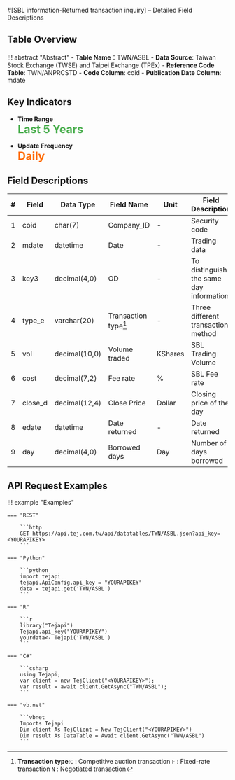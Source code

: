 #[SBL information-Returned transaction inquiry] – Detailed Field Descriptions


## Table Overview

!!! abstract "Abstract"
    - **Table Name**：TWN/ASBL
    - **Data Source**: Taiwan Stock Exchange (TWSE) and Taipei Exchange (TPEx)
    - **Reference Code Table**: TWN/ANPRCSTD
    - **Code Column**: coid
    - **Publication Date Column**: mdate

## Key Indicators

<div class="grid cards grid-3" markdown>

- __Time Range__  
  **<span style="font-size: 1.8em; color: #4caf50;">Last 5 Years</span>**

- __Update Frequency__  
  **<span style="font-size: 1.8em; color: #ff6d00;">Daily</span>**

</div>



## Field Descriptions

| # | Field  | Data Type       | Field Name   | Unit | Field Description|
|-----|-------------|----------------|------------------|----------|--------------------------------------|
| 1   | coid        | char(7)        | Company_ID       | -        | Security code                        |
| 2   | mdate       | datetime       | Date             | -        | Trading data                         |
| 3   | key3        | decimal(4,0)   | OD               | -        | To distinguish the same day information |
| 4   | type_e      | varchar(20)    | Transaction type[^1] | -        | Three different transaction method   |
| 5   | vol         | decimal(10,0)  | Volume traded    | KShares  | SBL Trading Volume                   |
| 6   | cost        | decimal(7,2)   | Fee rate         | %        | SBL Fee rate                         |
| 7   | close_d     | decimal(12,4)  | Close Price      | Dollar   | Closing price of the day             |
| 8   | edate       | datetime       | Date returned    | -        | Date returned                        |
| 9   | day         | decimal(4,0)   | Borrowed days    | Day      | Number of days borrowed              |

[^1]:**Transaction type**:`C` : Competitive auction transaction `F` : Fixed-rate transaction `N` : Negotiated transaction


## API Request Examples

!!! example "Examples"

    === "REST"
    
        ```http
        GET https://api.tej.com.tw/api/datatables/TWN/ASBL.json?api_key=<YOURAPIKEY>
        ```
    
    === "Python"
    
        ```python
        import tejapi
        tejapi.ApiConfig.api_key = "YOURAPIKEY"
        data = tejapi.get('TWN/ASBL')
        ```
    
    === "R"
    
        ```r
        library("Tejapi")
        Tejapi.api_key("YOURAPIKEY")
        yourdata<- Tejapi('TWN/ASBL')
        ```
    
    === "C#"
    
        ```csharp
        using Tejapi;
        var client = new TejClient("<YOURAPIKEY>");
        var result = await client.GetAsync("TWN/ASBL");
        ```
    
    === "vb.net"
    
        ```vbnet
        Imports Tejapi
        Dim client As TejClient = New TejClient("<YOURAPIKEY>")
        Dim result As DataTable = Await client.GetAsync("TWN/ASBL")
        ```



